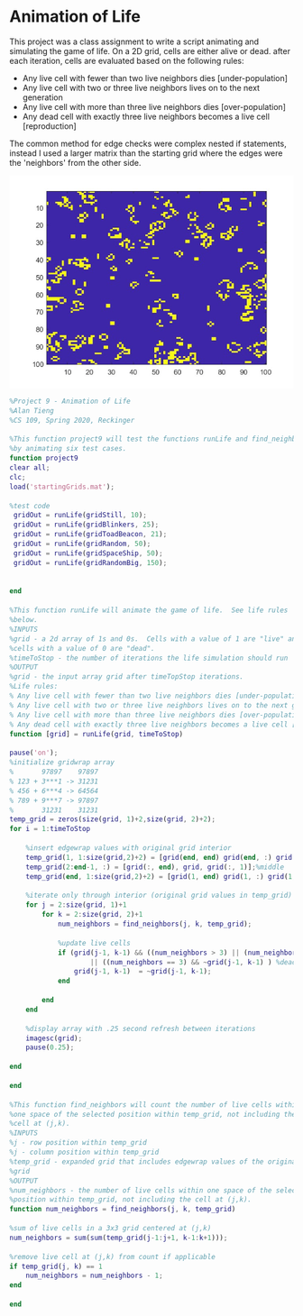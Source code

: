 # Animation of Life
This project was a class assignment to write a script animating and simulating the game of life. On a 2D grid, cells are either alive or dead. after each iteration, cells are evaluated based on the following rules:

- Any live cell with fewer than two live neighbors dies [under-population]
- Any live cell with two or three live neighbors lives on to the next generation
- Any live cell with more than three live neighbors dies [over-population]
- Any dead cell with exactly three live neighbors becomes a live cell [reproduction]

The common method for edge checks were complex nested if statements, instead I used a larger matrix than the starting grid where the edges were the 'neighbors' from the other side.

<p align="center">
<img src="animation_of_life.jpg" align="center" width=950/>
</p>

```Matlab
%Project 9 - Animation of Life
%Alan Tieng
%CS 109, Spring 2020, Reckinger

%This function project9 will test the functions runLife and find_neighbors
%by animating six test cases.
function project9
clear all;
clc;
load('startingGrids.mat');

%test code
 gridOut = runLife(gridStill, 10);
 gridOut = runLife(gridBlinkers, 25); 
 gridOut = runLife(gridToadBeacon, 21);
 gridOut = runLife(gridRandom, 50);
 gridOut = runLife(gridSpaceShip, 50);
 gridOut = runLife(gridRandomBig, 150);


end

%This function runLife will animate the game of life.  See life rules
%below.
%INPUTS
%grid - a 2d array of 1s and 0s.  Cells with a value of 1 are "live" and
%cells with a value of 0 are "dead".
%timeToStop - the number of iterations the life simulation should run
%OUTPUT
%grid - the input array grid after timeTopStop iterations.
%Life rules:
% Any live cell with fewer than two live neighbors dies [under-population]
% Any live cell with two or three live neighbors lives on to the next generation
% Any live cell with more than three live neighbors dies [over-population]
% Any dead cell with exactly three live neighbors becomes a live cell [reproduction]
function [grid] = runLife(grid, timeToStop)

pause('on');
%initialize gridwrap array
%       97897    97897
% 123 + 3***1 -> 31231
% 456 + 6***4 -> 64564
% 789 + 9***7 -> 97897
%       31231    31231
temp_grid = zeros(size(grid, 1)+2,size(grid, 2)+2);
for i = 1:timeToStop
    
    %insert edgewrap values with original grid interior
    temp_grid(1, 1:size(grid,2)+2) = [grid(end, end) grid(end, :) grid(end, 1)];%top
    temp_grid(2:end-1, :) = [grid(:, end), grid, grid(:, 1)];%middle
    temp_grid(end, 1:size(grid,2)+2) = [grid(1, end) grid(1, :) grid(1, 1)];%bottom
    
    %iterate only through interior (original grid values in temp_grid) and update original grid
    for j = 2:size(grid, 1)+1
        for k = 2:size(grid, 2)+1
            num_neighbors = find_neighbors(j, k, temp_grid);
            
            %update live cells
            if (grid(j-1, k-1) && ((num_neighbors > 3) || (num_neighbors < 2)))...%live cells
                    || ((num_neighbors == 3) && ~grid(j-1, k-1) ) %dead cells
                grid(j-1, k-1)  = ~grid(j-1, k-1);
            end
            
        end
    end
    
    %display array with .25 second refresh between iterations
    imagesc(grid);
    pause(0.25);
    
end

end

%This function find_neighbors will count the number of live cells within
%one space of the selected position within temp_grid, not including the
%cell at (j,k).
%INPUTS
%j - row position within temp_grid
%j - column position within temp_grid
%temp_grid - expanded grid that includes edgewrap values of the original
%grid
%OUTPUT
%num_neighbors - the number of live cells within one space of the selected
%position within temp_grid, not including the cell at (j,k).
function num_neighbors = find_neighbors(j, k, temp_grid)

%sum of live cells in a 3x3 grid centered at (j,k)
num_neighbors = sum(sum(temp_grid(j-1:j+1, k-1:k+1)));

%remove live cell at (j,k) from count if applicable
if temp_grid(j, k) == 1
    num_neighbors = num_neighbors - 1; 
end

end

```
